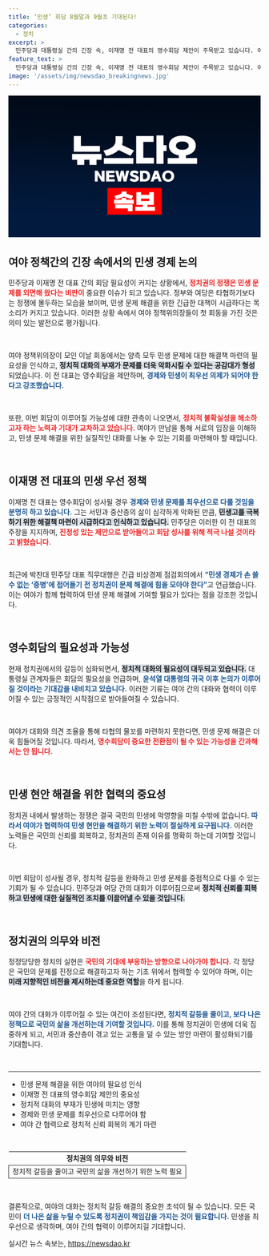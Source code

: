 ```yaml
---
title: ‘민생’ 회담 8월말과 9월초 기대된다!
categories:
  - 정치
excerpt: >
  민주당과 대통령실 간의 긴장 속, 이재명 전 대표의 영수회담 제안이 주목받고 있습니다. 여야가 민생 문제 해결을 위해 정치적 갈등을 넘을 기회가 될지, 회담 성사는 과연 현실이 될까요?
feature_text: >
  민주당과 대통령실 간의 긴장 속, 이재명 전 대표의 영수회담 제안이 주목받고 있습니다. 여야가 민생 문제 해결을 위해 정치적 갈등을 넘을 기회가 될지, 회담 성사는 과연 현실이 될까요?
image: '/assets/img/newsdao_breakingnews.jpg'
---
```


<p><img src="/assets/img/newsdao_breakingnews.jpg" alt="ranknews 속보" /></p>

<h2 data-ke-size="size26">여야 정책간의 긴장 속에서의 민생 경제 논의</h2>

<p>민주당과 이재명 전 대표 간의 회담 필요성이 커지는 상황에서, <b><span style="color: #ee2323;">정치권의 정쟁은 민생 문제를 외면해 왔다는 비판이</span></b> 중요한 이슈가 되고 있습니다. 정부와 여당은 타협하기보다는 정쟁에 몰두하는 모습을 보이며, 민생 문제 해결을 위한 긴급한 대책이 시급하다는 목소리가 커지고 있습니다. 이러한 상황 속에서 여야 정책위의장들이 첫 회동을 가진 것은 의미 있는 발전으로 평가됩니다.</p>

<p data-ke-size="size16">&nbsp;</p>

<p>여야 정책위의장이 모인 이날 회동에서는 양측 모두 민생 문제에 대한 해결책 마련의 필요성을 인식하고, <b><span style="background-color: #21538527;">정치적 대화의 부재가 문제를 더욱 악화시킬 수 있다는 공감대가 형성</span></b>되었습니다. 이 전 대표는 영수회담을 제안하며, <b><span style="color: #1a5490;">경제와 민생이 최우선 의제가 되어야 한다고 강조했습니다.</span></b> </p>

<p data-ke-size="size16">&nbsp;</p>

<p>또한, 이번 회담이 이루어질 가능성에 대한 관측이 나오면서, <b><span style="color: #ee2323;">정치적 불확실성을 해소하고자 하는 노력과 기대가 교차하고 있습니다.</span></b> 여야가 만남을 통해 서로의 입장을 이해하고, 민생 문제 해결을 위한 실질적인 대화를 나눌 수 있는 기회를 마련해야 할 때입니다.</p>

<p data-ke-size="size16">&nbsp;</p>

<h2 data-ke-size="size26">이재명 전 대표의 민생 우선 정책</h2>

<p>이재명 전 대표는 영수회담이 성사될 경우 <b><span style="color: #1a5490;">경제와 민생 문제를 최우선으로 다룰 것임을 분명히 하고 있습니다.</span></b> 그는 서민과 중산층의 삶이 심각하게 악화된 만큼, <b><span style="background-color: #21538527;">민생고를 극복하기 위한 해결책 마련이 시급하다고 인식하고 있습니다.</span></b> 민주당은 이러한 이 전 대표의 주장을 지지하며, <b><span style="color: #ee2323;">진정성 있는 제안으로 받아들이고 회담 성사를 위해 적극 나설 것이라고 밝혔습니다.</span></b></p>

<p data-ke-size="size16">&nbsp;</p>

<p>최근에 박찬대 민주당 대표 직무대행은 긴급 비상경제 점검회의에서 <b><span style="color: #1a5490;">“민생 경제가 손 쓸 수 없는 ‘중병’에 접어들기 전 정치권이 문제 해결에 힘을 모아야 한다”</span></b>고 언급했습니다. 이는 여야가 함께 협력하여 민생 문제 해결에 기여할 필요가 있다는 점을 강조한 것입니다.</p>

<p data-ke-size="size16">&nbsp;</p>

<h2 data-ke-size="size26">영수회담의 필요성과 가능성</h2>

<p>현재 정치권에서의 갈등이 심화되면서, <b><span style="background-color: #21538527;">정치적 대화의 필요성이 대두되고 있습니다.</span></b> 대통령실 관계자들은 회담의 필요성을 언급하며, <b><span style="color: #1a5490;">윤석열 대통령의 귀국 이후 논의가 이루어질 것이라는 기대감을 내비치고 있습니다.</span></b> 이러한 기류는 여야 간의 대화와 협력이 이루어질 수 있는 긍정적인 시작점으로 받아들여질 수 있습니다.</p>

<p data-ke-size="size16">&nbsp;</p>

<p>여야가 대화와 의견 조율을 통해 타협의 물꼬를 마련하지 못한다면, 민생 문제 해결은 더욱 힘들어질 것입니다. 따라서, <b><span style="color: #ee2323;">영수회담이 중요한 전환점이 될 수 있는 가능성을 간과해서는 안 됩니다.</span></b></p>

<p data-ke-size="size16">&nbsp;</p>

<h2 data-ke-size="size26">민생 현안 해결을 위한 협력의 중요성</h2>

<p>정치권 내에서 발생하는 정쟁은 결국 국민의 민생에 악영향을 미칠 수밖에 없습니다. <b><span style="color: #1a5490;">따라서 여야가 협력하여 민생 현안을 해결하기 위한 노력이 절실하게 요구됩니다.</span></b> 이러한 노력들은 국민의 신뢰를 회복하고, 정치권의 존재 이유를 명확히 하는데 기여할 것입니다.</p>

<p data-ke-size="size16">&nbsp;</p>

<p>이번 회담이 성사될 경우, 정치적 갈등을 완화하고 민생 문제를 중점적으로 다룰 수 있는 기회가 될 수 있습니다. 민주당과 여당 간의 대화가 이루어짐으로써 <b><span style="background-color: #21538527;">정치적 신뢰를 회복하고 민생에 대한 실질적인 조치를 이끌어낼 수 있을 것입니다.</span></b></p>

<p data-ke-size="size16">&nbsp;</p>

<h2 data-ke-size="size26">정치권의 의무와 비전</h2>

<p>정정당당한 정치의 실현은 <b><span style="color: #ee2323;">국민의 기대에 부응하는 방향으로 나아가야 합니다.</span></b> 각 정당은 국민의 문제를 진정으로 해결하고자 하는 기초 위에서 협력할 수 있어야 하며, 이는 <b><span style="background-color: #21538527;">미래 지향적인 비전을 제시하는데 중요한 역할</span></b>을 하게 됩니다. </p>

<p data-ke-size="size16">&nbsp;</p>

<p>여야 간의 대화가 이루어질 수 있는 여건이 조성된다면, <b><span style="color: #1a5490;">정치적 갈등을 줄이고, 보다 나은 정책으로 국민의 삶을 개선하는데 기여할 것입니다.</span></b> 이를 통해 정치권이 민생에 더욱 집중하게 되고, 서민과 중산층이 겪고 있는 고통을 덜 수 있는 방안 마련이 활성화되기를 기대합니다.</p>

<p data-ke-size="size16">&nbsp;</p>

<hr style="height:1px; border:none; color:#333; background-color:#333;" />

<ul>
    <li>민생 문제 해결을 위한 여야의 필요성 인식</li>
    <li>이재명 전 대표의 영수회담 제안의 중요성</li>
    <li>정치적 대화의 부재가 민생에 미치는 영향</li>
    <li>경제와 민생 문제를 최우선으로 다루어야 함</li>
    <li>여야 간 협력으로 정치적 신뢰 회복의 계기 마련</li>
</ul>

<p data-ke-size="size16">&nbsp;</p>

<table style="width: 100%; border-collapse: collapse;">
  <tr>
    <td style="text-align: center; height: 17px;"><b>정치권의 의무와 비전</b></td>
  </tr>
  <tr>
    <td style="border: 1px solid #333; text-align: center;">정치적 갈등을 줄이고 국민의 삶을 개선하기 위한 노력 필요</td>
  </tr>
</table>

<p data-ke-size="size16">&nbsp;</p>

<p>결론적으로, 여야의 대화는 정치적 갈등 해결의 중요한 초석이 될 수 있습니다. 모든 국민이 <b><span style="color: #1a5490;">더 나은 삶을 누릴 수 있도록 정치권이 책임감을 가지는 것이 필요합니다.</span></b> 민생을 최우선으로 생각하며, 여야 간의 협력이 이루어지길 기대합니다.</p>
실시간 뉴스 속보는, <a href="https://newsdao.kr" rel="dofollow">https://newsdao.kr</a>


